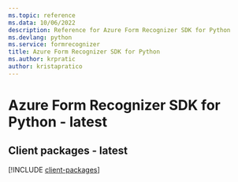 ```yaml
---
ms.topic: reference
ms.data: 10/06/2022
description: Reference for Azure Form Recognizer SDK for Python
ms.devlang: python
ms.service: formrecognizer
title: Azure Form Recognizer SDK for Python
ms.author: krpratic
author: kristapratico
---
```

# Azure Form Recognizer SDK for Python - latest

## Client packages - latest
[!INCLUDE [client-packages](form-recognizer-client-index.md)]